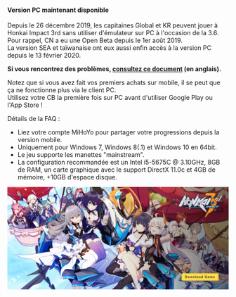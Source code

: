 #### Version PC maintenant disponible

Depuis le 26 décembre 2019, les capitaines Global et KR peuvent jouer à Honkai Impact 3rd sans utiliser d'émulateur sur PC à l'occasion de la 3.6. Pour rappel, CN a eu une Open Beta depuis le 1er août 2019.  
La version SEA et taïwanaise ont eux aussi enfin accès à la version PC depuis le 13 février 2020.

**Si vous rencontrez des problèmes, [consultez ce document](https://docs.google.com/spreadsheets/d/1X9vuYfuH7ylcjw3gzDnn3CEU-I-ApeU7/edit) (en anglais).**

Notez que si vous avez fait vos premiers achats sur mobile, il se peut que ça ne fonctionne plus via le client PC.  
Utilisez votre CB la première fois sur PC avant d'utiliser Google Play ou l'App Store !

Détails de la FAQ :

- Liez votre compte MiHoYo pour partager votre progressions depuis la version mobile.
- Uniquement pour Windows 7, Windows 8(.1) et Windows 10 en 64bit.
- Le jeu supporte les manettes "mainstream".
- La configuration recommandée est un Intel i5-5675C @ 3.10GHz, 8GB de RAM, un carte graphique avec le support DirectX 11.0c et 4GB de mémoire, +10GB d'espace disque.

![Le launcher](/img/news/pc-launcher.png)
